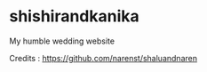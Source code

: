 shishirandkanika
=============

My humble wedding website

Credits : https://github.com/narenst/shaluandnaren
